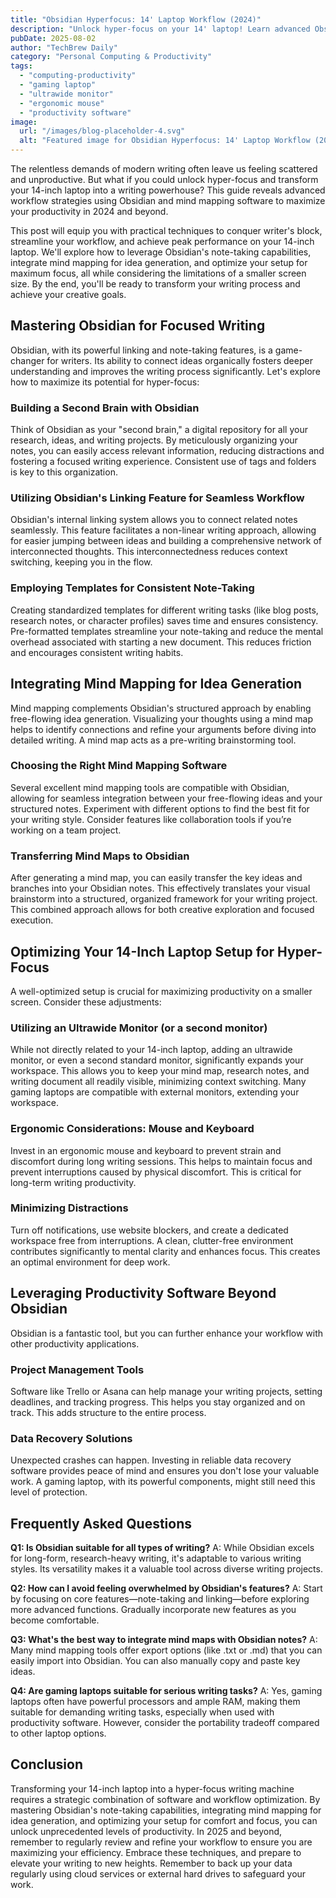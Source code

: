 ```yaml
---
title: "Obsidian Hyperfocus: 14' Laptop Workflow (2024)"
description: "Unlock hyper-focus on your 14' laptop! Learn advanced Obsidian & mind mapping workflow strategies for writers. Boost productivity with our complete guide – improve your writing today!"
pubDate: 2025-08-02
author: "TechBrew Daily"
category: "Personal Computing & Productivity"
tags:
  - "computing-productivity"
  - "gaming laptop"
  - "ultrawide monitor"
  - "ergonomic mouse"
  - "productivity software"
image:
  url: "/images/blog-placeholder-4.svg"
  alt: "Featured image for Obsidian Hyperfocus: 14' Laptop Workflow (2024)"
---
```


The relentless demands of modern writing often leave us feeling scattered and unproductive.  But what if you could unlock hyper-focus and transform your 14-inch laptop into a writing powerhouse?  This guide reveals advanced workflow strategies using Obsidian and mind mapping software to maximize your productivity in 2024 and beyond.

This post will equip you with practical techniques to conquer writer's block, streamline your workflow, and achieve peak performance on your 14-inch laptop.  We'll explore how to leverage Obsidian's note-taking capabilities, integrate mind mapping for idea generation, and optimize your setup for maximum focus, all while considering the limitations of a smaller screen size.  By the end, you'll be ready to transform your writing process and achieve your creative goals.


## Mastering Obsidian for Focused Writing

Obsidian, with its powerful linking and note-taking features, is a game-changer for writers. Its ability to connect ideas organically fosters deeper understanding and improves the writing process significantly.  Let's explore how to maximize its potential for hyper-focus:

### Building a Second Brain with Obsidian

Think of Obsidian as your "second brain," a digital repository for all your research, ideas, and writing projects.  By meticulously organizing your notes, you can easily access relevant information, reducing distractions and fostering a focused writing experience.  Consistent use of tags and folders is key to this organization.

### Utilizing Obsidian's Linking Feature for Seamless Workflow

Obsidian's internal linking system allows you to connect related notes seamlessly. This feature facilitates a non-linear writing approach, allowing for easier jumping between ideas and building a comprehensive network of interconnected thoughts. This interconnectedness reduces context switching, keeping you in the flow.

### Employing Templates for Consistent Note-Taking

Creating standardized templates for different writing tasks (like blog posts, research notes, or character profiles) saves time and ensures consistency. Pre-formatted templates streamline your note-taking and reduce the mental overhead associated with starting a new document.  This reduces friction and encourages consistent writing habits.


## Integrating Mind Mapping for Idea Generation

Mind mapping complements Obsidian's structured approach by enabling free-flowing idea generation.  Visualizing your thoughts using a mind map helps to identify connections and refine your arguments before diving into detailed writing.  A mind map acts as a pre-writing brainstorming tool.

### Choosing the Right Mind Mapping Software

Several excellent mind mapping tools are compatible with Obsidian, allowing for seamless integration between your free-flowing ideas and your structured notes.  Experiment with different options to find the best fit for your writing style.  Consider features like collaboration tools if you’re working on a team project.

### Transferring Mind Maps to Obsidian

After generating a mind map, you can easily transfer the key ideas and branches into your Obsidian notes.  This effectively translates your visual brainstorm into a structured, organized framework for your writing project. This combined approach allows for both creative exploration and focused execution.


## Optimizing Your 14-Inch Laptop Setup for Hyper-Focus

A well-optimized setup is crucial for maximizing productivity on a smaller screen.  Consider these adjustments:

### Utilizing an Ultrawide Monitor (or a second monitor)

While not directly related to your 14-inch laptop, adding an ultrawide monitor, or even a second standard monitor, significantly expands your workspace. This allows you to keep your mind map, research notes, and writing document all readily visible, minimizing context switching.  Many gaming laptops are compatible with external monitors, extending your workspace.

### Ergonomic Considerations: Mouse and Keyboard

Invest in an ergonomic mouse and keyboard to prevent strain and discomfort during long writing sessions.  This helps to maintain focus and prevent interruptions caused by physical discomfort.  This is critical for long-term writing productivity.

### Minimizing Distractions

Turn off notifications, use website blockers, and create a dedicated workspace free from interruptions.  A clean, clutter-free environment contributes significantly to mental clarity and enhances focus. This creates an optimal environment for deep work.


## Leveraging Productivity Software Beyond Obsidian

Obsidian is a fantastic tool, but you can further enhance your workflow with other productivity applications.


### Project Management Tools

Software like Trello or Asana can help manage your writing projects, setting deadlines, and tracking progress.  This helps you stay organized and on track. This adds structure to the entire process.

### Data Recovery Solutions

Unexpected crashes can happen.  Investing in reliable data recovery software provides peace of mind and ensures you don't lose your valuable work. A gaming laptop, with its powerful components, might still need this level of protection.


## Frequently Asked Questions

**Q1: Is Obsidian suitable for all types of writing?**  A: While Obsidian excels for long-form, research-heavy writing, it's adaptable to various writing styles.  Its versatility makes it a valuable tool across diverse writing projects.

**Q2:  How can I avoid feeling overwhelmed by Obsidian's features?** A: Start by focusing on core features—note-taking and linking—before exploring more advanced functions.  Gradually incorporate new features as you become comfortable.

**Q3:  What's the best way to integrate mind maps with Obsidian notes?** A:  Many mind mapping tools offer export options (like .txt or .md) that you can easily import into Obsidian. You can also manually copy and paste key ideas.

**Q4: Are gaming laptops suitable for serious writing tasks?** A: Yes, gaming laptops often have powerful processors and ample RAM, making them suitable for demanding writing tasks, especially when used with productivity software.  However, consider the portability tradeoff compared to other laptop options.


## Conclusion

Transforming your 14-inch laptop into a hyper-focus writing machine requires a strategic combination of software and workflow optimization.  By mastering Obsidian's note-taking capabilities, integrating mind mapping for idea generation, and optimizing your setup for comfort and focus, you can unlock unprecedented levels of productivity. In 2025 and beyond, remember to regularly review and refine your workflow to ensure you are maximizing your efficiency.  Embrace these techniques, and prepare to elevate your writing to new heights. Remember to back up your data regularly using cloud services or external hard drives to safeguard your work.